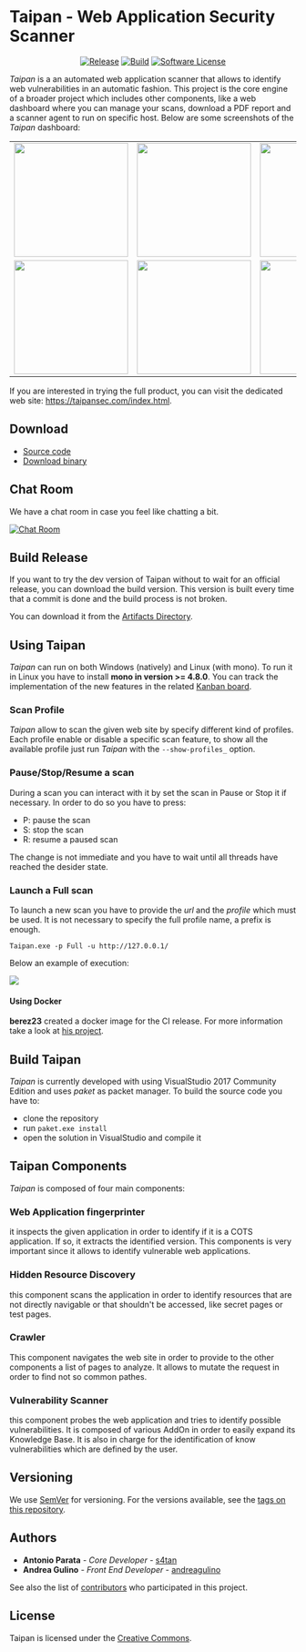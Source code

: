 # Taipan - Web Application Security Scanner
 
 <p align="center">
    <a href="https://github.com/enkomio/Taipan/releases/latest"><img alt="Release" src="https://img.shields.io/github/release/enkomio/Taipan.svg?svg=true"></a>
    <a href="https://ci.appveyor.com/project/enkomio/taipan"><img alt="Build" src="https://ci.appveyor.com/api/projects/status/j0t1m1wm46yrgvdr?svg=true"></a>
    <a href="https://github.com/enkomio/Taipan/blob/master/LICENSE.md"><img alt="Software License" src="https://img.shields.io/badge/License-CC%20BY%204.0-brightgreen.svg"></a>
  </p>

_Taipan_ is a an automated web application scanner that allows to identify web vulnerabilities in an automatic fashion. This project is the core engine of a broader project which includes other components, like a web dashboard where you can manage your scans, download a PDF report and a scanner agent to run on specific host. Below are some screenshots of the _Taipan_ dashboard:

<table>
 <tr>
  <td><img src="https://github.com/enkomio/Taipan/blob/master/Misc/Admin-info.png" width="200"></td>
  <td><img src="https://github.com/enkomio/Taipan/blob/master/Misc/Dashboard.png" width="200"></td>
  <td><img src="https://github.com/enkomio/Taipan/blob/master/Misc/Scan-details.png" width="200"></td>
 </tr>
 <tr>
  <td><img src="https://github.com/enkomio/Taipan/blob/master/Misc/Scan-summary.png" width="200"></td>
  <td><img src="https://github.com/enkomio/Taipan/blob/master/Misc/Scan-wizard.png" width="200"></td>
  <td><img src="https://github.com/enkomio/Taipan/blob/master/Misc/Settings.png" width="200"></td>
 </tr>
</table>

If you are interested in trying the full product, you can visit the dedicated web site: <a href="https://taipansec.com/index.html">https://taipansec.com/index.html</a>.

## Download
 - [Source code][1]
 - [Download binary][2]
 
 ## Chat Room

We have a chat room in case you feel like chatting a bit. 

[![Chat Room](https://badges.gitter.im/TaipanSec/Lobby.png)](https://gitter.im/TaipanSec/Lobby)
 
## Build Release
If you want to try the dev version of Taipan without to wait for an official release, you can download the build version. This version is built every time that a commit is done and the build process is not broken. 

You can download it from the [Artifacts Directory](https://ci.appveyor.com/project/enkomio/taipan/build/artifacts).

## Using Taipan
_Taipan_ can run on both Windows (natively) and Linux (with mono). To run it in Linux you have to install **mono in version >= 4.8.0**. You can track the implementation of the new features in the related <a href="https://github.com/taipan-scanner/Taipan/projects/1">Kanban board</a>.

### Scan Profile
_Taipan_ allow to scan the given web site by specify different kind of profiles. Each profile enable or disable a specific scan feature, to show all the available profile just run _Taipan_ with the `--show-profiles_` option.

### Pause/Stop/Resume a scan
During a scan you can interact with it by set the scan in Pause or Stop it if necessary. In order to do so you have to press:

- P: pause the scan
- S: stop the scan
- R: resume a paused scan

The change is not immediate and you have to wait until all threads have reached the desider state.

### Launch a Full scan
To launch a new scan you have to provide the _url_ and the _profile_ which must be used. It is not necessary to specify the full profile name, a prefix is enough. 

    Taipan.exe -p Full -u http://127.0.0.1/

Below an example of execution:

<a href="https://asciinema.org/a/166362" target="_blank"><img src="https://asciinema.org/a/166362.png" /></a>

#### Using Docker

**berez23** created a docker image for the CI release. For more information take a look at <a href="https://github.com/berez23/taipandocker">his project</a>.

## Build Taipan
_Taipan_ is currently developed with using VisualStudio 2017 Community Edition and uses _paket_ as packet manager. To build the source code you have to:
* clone the repository
* run ``paket.exe install``
* open the solution in VisualStudio and compile it

## Taipan Components
_Taipan_ is composed of four main components: 

### Web Application fingerprinter 
it inspects the given application in order to identify if it is a COTS application. If so, it extracts the identified version. This components is very important since it allows to identify vulnerable web applications.

### Hidden Resource Discovery 
this component scans the application in order to identify resources that are not directly navigable or that shouldn't be accessed, like secret pages or test pages.

### Crawler
This component navigates the web site in order to provide to the other components a list of pages to analyze. It allows to mutate the request in order to find not so common pathes.

### Vulnerability Scanner
this component probes the web application and tries to identify possible vulnerabilities. It is composed of various AddOn in order to easily expand its Knowledge Base. It is also in charge for the identification of know vulnerabilities which are defined by the user.

## Versioning

We use [SemVer](http://semver.org/) for versioning. For the versions available, see the [tags on this repository](https://github.com/enkomio/Taipan/tags). 

## Authors

* **Antonio Parata** - *Core Developer* - [s4tan](https://twitter.com/s4tan)
* **Andrea Gulino** - *Front End Developer* - [andreagulino](https://www.linkedin.com/in/andreagulino/)

See also the list of [contributors](https://github.com/enkomio/Taipan/graphs/contributors) who participated in this project.

## License

Taipan is licensed under the [Creative Commons](LICENSE.md).

  [1]: https://github.com/enkomio/Taipan/tree/master/Src
  [2]: https://github.com/enkomio/Taipan/releases/latest
